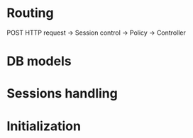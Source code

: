 
# Routing
POST HTTP request -> Session control -> Policy -> Controller

# DB models

# Sessions handling

# Initialization
